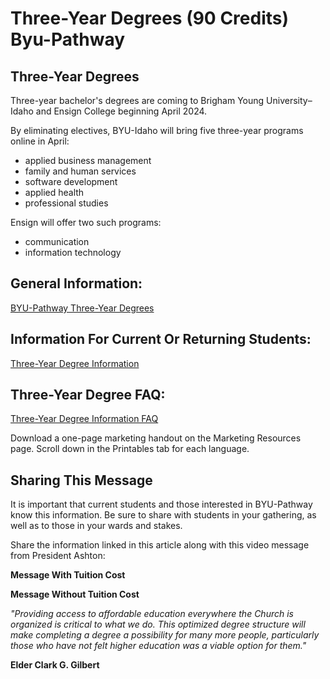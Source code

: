 # Three-Year Degrees (90 Credits) Byu-Pathway

## Three-Year Degrees

Three-year bachelor's degrees are coming to Brigham Young University–Idaho and Ensign College beginning April 2024.

By eliminating electives, BYU-Idaho will bring five three-year programs online in April:
- applied business management
- family and human services
- software development
- applied health
- professional studies

Ensign will offer two such programs:
- communication
- information technology

## General Information:

[BYU-Pathway Three-Year Degrees](https://www.byupathway.org/degree-in-three)

## Information For Current Or Returning Students:

[Three-Year Degree Information](https://www.byupathway.org/three-year-degree-information)

## Three-Year Degree FAQ:

[Three-Year Degree Information FAQ](https://www.byupathway.org/three-year-degree-information#Faq)

Download a one-page marketing handout on the Marketing Resources page. Scroll down in the Printables tab for each language.

## Sharing This Message

It is important that current students and those interested in BYU-Pathway know this information. Be sure to share with students in your gathering, as well as to those in your wards and stakes.

Share the information linked in this article along with this video message from President Ashton:

**Message With Tuition Cost**

**Message Without Tuition Cost**

*"Providing access to affordable education everywhere the Church is organized is critical to what we do. This optimized degree structure will make completing a degree a possibility for many more people, particularly those who have not felt higher education was a viable option for them."*

**Elder Clark G. Gilbert**

